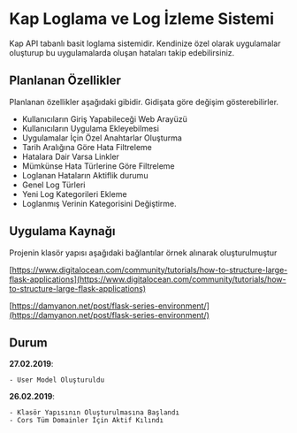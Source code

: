 # Kap Loglama ve Log İzleme Sistemi

Kap API tabanlı basit loglama sistemidir. Kendinize özel olarak uygulamalar oluşturup bu uygulamalarda oluşan hataları takip edebilirsiniz.

## Planlanan Özellikler

Planlanan özellikler aşağıdaki gibidir. Gidişata göre değişim gösterebilirler.

 - Kullanıcıların Giriş Yapabileceği Web Arayüzü
 - Kullanıcıların Uygulama Ekleyebilmesi
 - Uygulamalar İçin Özel Anahtarlar Oluşturma
 - Tarih Aralığına Göre Hata Filtreleme
 - Hatalara Dair Varsa Linkler
 - Mümkünse Hata Türlerine Göre Filtreleme
 - Loglanan Hataların Aktiflik durumu
 - Genel Log Türleri
 - Yeni Log Kategorileri Ekleme
 - Loglanmış Verinin Kategorisini Değiştirme.


## Uygulama Kaynağı

Projenin klasör yapısı aşağıdaki bağlantılar örnek alınarak oluşturulmuştur

[https://www.digitalocean.com/community/tutorials/how-to-structure-large-flask-applications](https://www.digitalocean.com/community/tutorials/how-to-structure-large-flask-applications)

[https://damyanon.net/post/flask-series-environment/](https://damyanon.net/post/flask-series-environment/)

## Durum

**27.02.2019**:
    
    - User Model Oluşturuldu

**26.02.2019**:

    - Klasör Yapısının Oluşturulmasına Başlandı
    - Cors Tüm Domainler İçin Aktif Kılındı